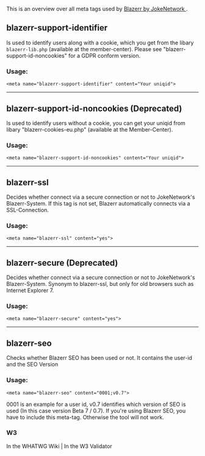 This is an overview over all meta tags used by [Blazerr by JokeNetwork <i class="fas fa-external-link-alt"></i>](https://jokenetwork.de).

## blazerr-support-identifier
Is used to identify users along with a cookie, which you get from the libary `blazerr-lib.php` (available at the member-center). 
Please see "blazerr-support-id-noncookies" for a GDPR conform version.

### Usage: 

	<meta name="blazerr-support-identifier" content="Your uniqid">

<hr>

## blazerr-support-id-noncookies (Deprecated)
Is used to identify users without a cookie, you can get your uniqid from libary "blazerr-cookies-eu.php" (available at the Member-Center).

### Usage:
	<meta name="blazerr-support-id-noncookies" content="Your uniqid">

<hr> 

## blazerr-ssl
Decides whether connect via a secure connection or not to JokeNetwork's Blazerr-System. If this tag is not set, Blazerr automatically connects via a SSL-Connection.

### Usage:
	<meta name="blazerr-ssl" content="yes">

<hr>

## blazerr-secure (Deprecated)
Decides whether connect via a secure connection or not to JokeNetwork's Blazerr-System. Synonym to blazerr-ssl, but only for old browsers such as Internet Explorer 7.

### Usage:
	<meta name="blazerr-secure" content="yes">

<hr>

## blazerr-seo
Checks whether Blazerr SEO has been used or not. It contains the user-id and the SEO Version

### Usage:
	<meta name="blazerr-seo" content="0001;v0.7">
 0001 is an example for a user id, v0.7 identifies which version of SEO is used (In this case version Beta 7 / 0.7). If you're using Blazerr SEO, you have to include this meta-tag. Otherwise the tool will not work.

### W3
<i class="fas fa-check"></i> In the WHATWG Wiki | <i class="fas fa-check"></i>  In the W3 Validator
